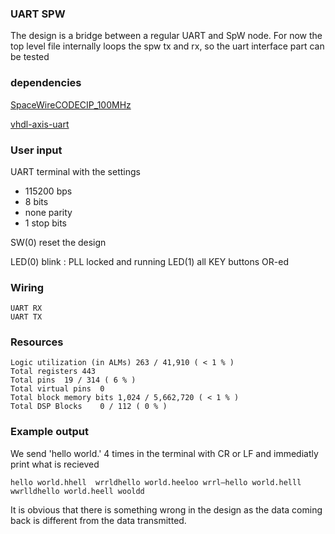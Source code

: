 ### UART SPW
The design is a bridge between a regular UART and SpW node.
For now the top level file internally loops the spw tx and rx, so the uart interface part can be tested

### dependencies
[SpaceWireCODECIP_100MHz](https://github.com/provoostkris/SpaceWireCODECIP_100MHz)
 
[vhdl-axis-uart](https://github.com/provoostkris/vhdl-axis-uart)

### User input
UART terminal
with the settings
- 115200 bps
- 8 bits
- none parity
- 1 stop bits
 
SW(0)
  reset the design

LED(0)
  blink : PLL locked and running
LED(1)
  all KEY buttons OR-ed
  
### Wiring
````
UART RX
UART TX
````
### Resources

```
Logic utilization (in ALMs)	263 / 41,910 ( < 1 % )
Total registers	443
Total pins	19 / 314 ( 6 % )
Total virtual pins	0
Total block memory bits	1,024 / 5,662,720 ( < 1 % )
Total DSP Blocks	0 / 112 ( 0 % )
```

### Example output

We send 'hello world.' 4 times in the terminal with CR or LF and immediatly print what is recieved
```
hello world.hhell  wrrldhello world.heeloo wrrl—hello world.helll wwrlldhello world.heell wooldd
```
It is obvious that there is something wrong in the design as the data coming back is different from the data transmitted.